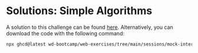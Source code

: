# Solutions: Simple Algorithms

A solution to this challenge can be found [here](https://github.com/wd-bootcamp/web-exercises/tree/main/sessions/mock-interview-1/simple-algorithms_solutions). Alternatively, you can download the code with the following command:

```bash
npx ghcd@latest wd-bootcamp/web-exercises/tree/main/sessions/mock-interview-1/simple-algorithms_solutions
```
